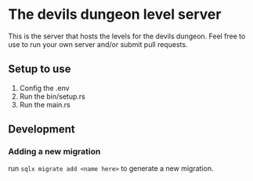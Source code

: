# The devils dungeon level server

This is the server that hosts the levels for the devils dungeon. Feel free to use to run your own server and/or submit pull requests.


## Setup to use
1. Config the .env
2. Run the bin/setup.rs
3. Run the main.rs 

## Development

### Adding a new migration
run `sqlx migrate add <name here>` to generate a new migration.